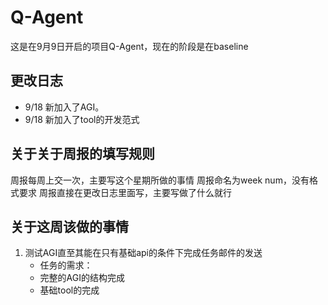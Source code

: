 # Q-Agent
这是在9月9日开启的项目Q-Agent，现在的阶段是在baseline
## 更改日志
* 9/18 新加入了AGI。
* 9/18 新加入了tool的开发范式
## 关于关于周报的填写规则
周报每周上交一次，主要写这个星期所做的事情
周报命名为week num，没有格式要求
周报直接在更改日志里面写，主要写做了什么就行
## 关于这周该做的事情
1. 测试AGI直至其能在只有基础api的条件下完成任务邮件的发送
   * 任务的需求：
   * 完整的AGI的结构完成
   * 基础tool的完成 
   
